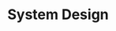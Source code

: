 <!-- Goal: 2000 Words -->
# System Design
<!-- The chapter should describe the applications on a high level. Not the implementation. No languages and no code! -->

<!-- What is the architecture of this application? -->
  <!-- What do books recommend on how a good system architecture should look like? -->

<!-- How are the connections between the different Application modeled? -->

<!-- How should the application data be modeled? -->

<!-- What qualitiy / security standards need to be set? -->
  <!-- How should issues and crashes be handled? -->
  <!-- What happens when there is no network connection? -->

<!-- How should the UI function? -->
<!-- What DevOps Pipelines need to be developed? -->

<!-- What technologies / libraries have been used? -->
  <!-- What part of the application is each software used for? -->
  <!-- What are the benefits / disadvantages of the technology used? -->
<!-- What database should be used? What features should it poses? -->
